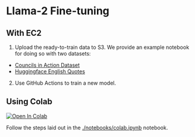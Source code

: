# Llama-2 Fine-tuning

## With EC2

1. Upload the ready-to-train data to S3. We provide an example notebook for doing so with two datasets:
  * [Councils in Action Dataset](https://github.com/councildataproject/cdp-data)
  * [Huggingface English Quotes](https://huggingface.co/datasets/Abirate/english_quotes)

2. Use GitHub Actions to train a new model.

## Using Colab

[![Open In Colab](https://colab.research.google.com/assets/colab-badge.svg)](https://colab.research.google.com/github/billhowelab/llama-fine-tune/blob/main/notebooks/colab.ipynb)

Follow the steps laid out in the [./notebooks/colab.ipynb](./notebooks/colab.ipynb) notebook.